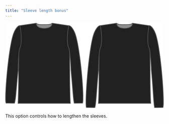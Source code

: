 ```yaml
---
title: "Sleeve length bonus"
---
```


![The sleeve length bonus option on Brian](./sleevelengthbonus.svg)

This option controls how to lengthen the sleeves.




